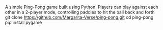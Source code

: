 A simple Ping-Pong game built using Python. Players can play against each other in a 2-player mode, controlling paddles to hit the ball back and forth
git clone https://github.com/Margarita-Verse/ping-pong.git
cd ping-pong
pip install pygame
